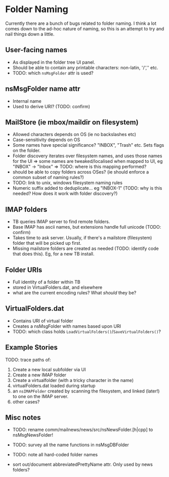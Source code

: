 # Folder Naming

Currently there are a bunch of bugs related to folder naming.
I think a lot comes down to the ad-hoc nature of naming, so this is
an attempt to try and nail things down a little.

## User-facing names

- As displayed in the folder tree UI panel.
- Should be able to contain any printable characters: non-latin, '/','\' etc.
- TODO: which `nsMsgFolder` attr is used?

## nsMsgFolder name attr

- Internal name
- Used to derive URI? (TODO: confirm)

## MailStore (ie mbox/maildir on filesystem)

- Allowed characters depends on OS (ie no backslashes etc)
- Case-sensitivity depends on OS
- Some names have special significance? "INBOX", "Trash" etc. Sets flags on the folder.
- Folder discovery iterates over filesystem names, and uses those names for the UI
  => some names are tweaked/localised when mapped to UI, eg "INBOX" -> "Inbox"
  => TODO: where is this mapping performed?
- should be able to copy folders across OSes? (ie should enforce a common
  subset of naming rules?)
- TODO: link to unix, windows filesystem naming rules
- Numeric suffix added to deduplicate... eg "INBOX-1" (TODO: why is this needed? How does it work with folder discovery?)

## IMAP folders

- TB queries IMAP server to find remote folders.
- Base IMAP has ascii names, but extensions handle full unicode (TODO: confirm)
- Takes time to ask server. Usually, if there's a mailstore (filesystem) folder that will be picked up first.
- Missing mailstore folders are created as needed (TODO: identify code that does this). Eg, for a new TB install.

## Folder URIs

- Full identity of a folder within TB
- stored in VirtualFolders.dat, and elsewhere
- what are the current encoding rules? What _should_ they be?

## VirtualFolders.dat

- Contains URI of virtual folder
- Creates a nsMsgFolder with names based upon URI
- TODO: which class holds `LoadVirtualFolders()`/`SaveVirtualFolders()`?


## Example Stories

TODO: trace paths of:

1) Create a new local subfolder via UI
2) Create a new IMAP folder
3) Create a virtualfolder (with a tricky character in the name)
4) virtualFolders.dat loaded during startup
5) an `nsIMAPFolder` created by scanning the filesystem, and linked (later!) to one on the IMAP server.
6) other cases?


## Misc notes

- TODO: rename comm/mailnews/news/src/nsNewsFolder.[h|cpp] to nsMsgNewsFolder!

- TODO: survey all the name functions in nsMsgDBFolder
- TODO: note all hard-coded folder names
- sort out/document abbreviatedPrettyName attr. Only used by news folders?

